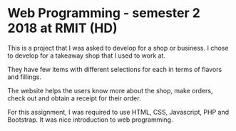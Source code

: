 # Web Programming - semester 2 2018 at RMIT (HD)

This is a project that I was asked to develop for a shop or business. I chose to develop for a takeaway shop that I used to work at.

They have few items with different selections for each in terms of flavors and fillings. 

The website helps the users know more about the shop, make orders, check out and obtain a receipt for their order.

For this assignment, I was required to use HTML, CSS, Javascript, PHP and Bootstrap. It was nice introduction to web programming.
